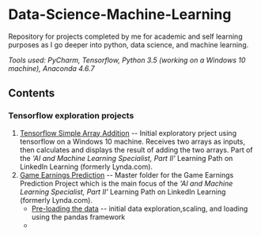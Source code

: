 # Data-Science-Machine-Learning
Repository for projects completed by me for academic and self learning purposes as I go deeper into python, data science, and machine learning.

_Tools used: PyCharm, Tensorflow, Python 3.5 (working on a Windows 10 machine), Anaconda 4.6.7_

## Contents

### Tensorflow exploration projects

1. [Tensorflow Simple Array Addition](Tensorflow_simple_array_addition.py) -- Initial exploratory prject using tensorflow on a Windows 10 machine. Receives two arrays as inputs, then calculates and displays the result of adding the two arrays. Part of the *'AI and Machine Learning Specialist, Part II'* Learning Path on LinkedIn Learning (formerly Lynda.com).
2. [Game Earnings Prediction](https://github.com/AlinLucian/Data-Science-Machine-Learning/tree/master/Earnings%20Prediction) -- Master folder for the Game Earnings Prediction Project which is the main focus of the *'AI and Machine Learning Specialist, Part II'* Learning Path on LinkedIn Learning (formerly Lynda.com).
     - [Pre-loading the data](https://github.com/AlinLucian/Data-Science-Machine-Learning/blob/master/Earnings%20Prediction/Load_data.py) -- initial data exploration,scaling, and loading using the pandas framework
     - 
